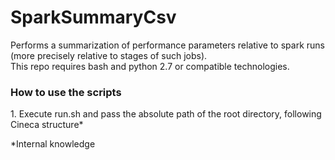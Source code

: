 # SparkSummaryCsv
Performs a summarization of performance parameters relative to
spark runs (more precisely relative to stages of such jobs).<br>
This repo requires bash and python 2.7 or compatible technologies.

<h3>How to use the scripts</h3>
1. Execute run.sh and pass the absolute path of the root directory, following Cineca structure*

*Internal knowledge



